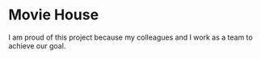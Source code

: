 # Movie House

I am proud of this project because my colleagues and I work as a team to achieve our goal.

